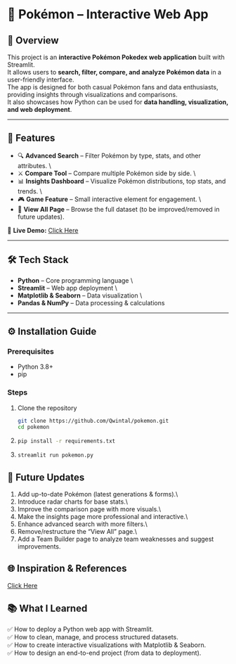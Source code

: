 # 🧾 Pokémon  – Interactive Web App

## 📌 Overview
This project is an **interactive Pokémon Pokedex web application** built with Streamlit.  \
It allows users to **search, filter, compare, and analyze Pokémon data** in a user-friendly interface.  \
The app is designed for both casual Pokémon fans and data enthusiasts, providing insights through visualizations and comparisons.  \
It also showcases how Python can be used for **data handling, visualization, and web deployment**.

---

## 🚀 Features
- 🔍 **Advanced Search** – Filter Pokémon by type, stats, and other attributes.  \
- ⚔️ **Compare Tool** – Compare multiple Pokémon side by side.  \
- 📊 **Insights Dashboard** – Visualize Pokémon distributions, top stats, and trends.  \
- 🎮 **Game Feature** – Small interactive element for engagement.  \
- 📑 **View All Page** – Browse the full dataset (to be improved/removed in future updates).  

🔗 **Live Demo:** [Click Here](https://pokemon-pokedex.streamlit.app/)

---

## 🛠 Tech Stack
- **Python** – Core programming language  \
- **Streamlit** – Web app deployment  \
- **Matplotlib & Seaborn** – Data visualization  \
- **Pandas & NumPy** – Data processing & calculations  

---

## ⚙️ Installation Guide
### Prerequisites
- Python 3.8+
- pip

### Steps
1. Clone the repository  
   ```bash
   git clone https://github.com/Qwintal/pokemon.git
   cd pokemon
   ```
2. ``` bash
   pip install -r requirements.txt
   ```
3. ``` bash
   streamlit run pokemon.py
   ```

## 🔮 Future Updates
1. Add up-to-date Pokémon (latest generations & forms).\
2. Introduce radar charts for base stats.\
3. Improve the comparison page with more visuals.\
4. Make the insights page more professional and interactive.\
5. Enhance advanced search with more filters.\
6. Remove/restructure the “View All” page.\
7. Add a Team Builder page to analyze team weaknesses and suggest improvements.

## 🌐 Inspiration & References
[Click Here](https://pokemondb.net/)

## 📚 What I Learned
✅ How to deploy a Python web app with Streamlit.\
✅ How to clean, manage, and process structured datasets.\
✅ How to create interactive visualizations with Matplotlib & Seaborn.\
✅ How to design an end-to-end project (from data to deployment).

